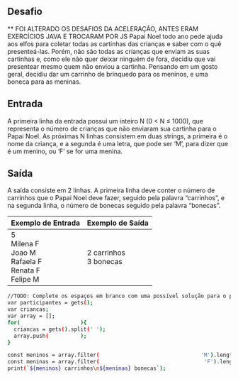 ## Desafio

** FOI ALTERADO OS DESAFIOS DA ACELERAÇÃO, ANTES ERAM EXERCÍCIOS JAVA E TROCARAM POR JS
Papai Noel todo ano pede ajuda aos elfos para coletar todas as cartinhas
das crianças e saber com o quê presenteá-las. Porém, não são todas as crianças
que enviam as suas cartinhas e, como ele não quer deixar ninguém de fora,
decidiu que vai presentear mesmo quem não enviou a cartinha. Pensando em um
gosto geral, decidiu dar um carrinho de brinquedo para os meninos, e uma
boneca para as meninas.

## Entrada

A primeira linha da entrada possui um inteiro N (0 < N &leq; 1000), que
representa o número de crianças que não enviaram sua cartinha para o Papai
Noel. As próximas N linhas consistem em duas strings, a primeira é o nome da
criança, e a segunda é uma letra, que pode ser ‘M’, para dizer que é um
menino, ou ‘F’ se for uma menina.

## Saída

A saída consiste em 2 linhas. A primeira linha deve conter o número de
carrinhos que o Papai Noel deve fazer, seguido pela palavra “carrinhos”, e
na segunda linha, o número de bonecas seguido pela palavra “bonecas”. 

| Exemplo de Entrada | Exemplo de Saída|
| ---|--- |
| 5<br />Milena F<br />Joao M<br />Rafaela F<br />Renata F<br />Felipe M | 2 carrinhos<br />3 bonecas |
	
```bash
//TODO: Complete os espaços em branco com uma possível solução para o problema.
var participantes = gets();
var criancas;
var array = [];
for(                   ){
  criancas = gets().split(' ');
  array.push(          );
}

const meninos = array.filter(                                'M').length;
const meninas = array.filter(                                 'F').length;
print(`${meninos} carrinhos\n${meninas} bonecas`);


```